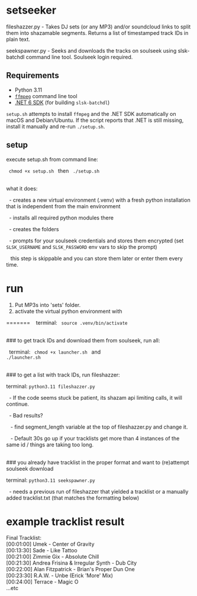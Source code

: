 # setseeker

fileshazzer.py - Takes DJ sets (or any MP3) and/or soundcloud links to split them into shazamable segments. Returns a list of timestamped track IDs in plain text.

seekspawner.py - Seeks and downloads the tracks on soulseek using slsk-batchdl command line tool. Soulseek login required.

## Requirements

- Python 3.11
- [`ffmpeg`](https://ffmpeg.org/) command line tool
- [.NET 6 SDK](https://dotnet.microsoft.com/en-us/download) (for building `slsk-batchdl`)

`setup.sh` attempts to install `ffmpeg` and the .NET SDK automatically on macOS and Debian/Ubuntu. If the script reports that .NET is still missing, install it manually and re-run `./setup.sh`.

## setup

execute setup.sh from command line:

<code> chmod +x setup.sh </code> then <code> ./setup.sh </code>

<br>what it does:

&nbsp; - creates a new virtual environment (.venv) with a fresh python installation that is independent from the main environment

&nbsp; - installs all required python modules there

&nbsp; - creates the folders

&nbsp; - prompts for your soulseek credentials and stores them encrypted (set `SLSK_USERNAME` and `SLSK_PASSWORD` env vars to skip the prompt)

&nbsp;&nbsp; this step is skippable and you can store them later or enter them every time.





# run

1. Put MP3s into 'sets' folder.<br>
2. activate the virtual python environment with

=======
&nbsp;&nbsp;  terminal: <code> source .venv/bin/activate  </code>


<br>### to get track IDs and download them from soulseek, run all:

&nbsp; terminal: <code> chmod +x launcher.sh </code> and <code> ./launcher.sh </code> <br>


<br>### to get a list with track IDs, run fileshazzer:

terminal: <code>python3.11 fileshazzer.py </code>

&nbsp; - If the code seems stuck be patient, its shazam api limiting calls, it will continue.<br>

&nbsp; - Bad results? 

&nbsp;&nbsp; - find segment_length variable at the top of fileshazzer.py and change it.
  
&nbsp;&nbsp; - Default 30s go up if your tracklists get more than 4 instances of the same id / things are taking too long.
   

<br>### you already have tracklist in the proper format and want to (re)attempt soulseek download

terminal: <code>python3.11 seekspawner.py </code> 

&nbsp; - needs a previous run of fileshazzer that yielded a tracklist or a manually added tracklist.txt (that matches the formatting below)

  

# example  tracklist result

Final Tracklist:<br>
[00:01:00] Umek - Center of Gravity<br>
[00:13:30] Sade - Like Tattoo<br>
[00:21:00] Zimmie Gix - Absolute Chill<br>
[00:21:30] Andrea Frisina & Irregular Synth - Dub City<br>
[00:22:00] Alan Fitzpatrick - Brian's Proper Dun One<br>
[00:23:30] R.A.W. - Unbe (Erick 'More' Mix)<br>
[00:24:00] Terrace - Magic O<br>
...etc

